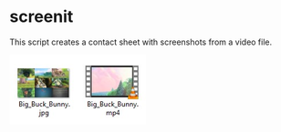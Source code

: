 # screenit
This script creates a contact sheet with screenshots from a video file.

![alt text](https://raw.githubusercontent.com/domenicbrosh/screenit/main/file_explorer_Big_Buck_Bunny.jpg)
